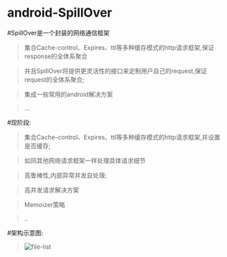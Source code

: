 android-SpillOver
=================

#SpillOver是一个封装的网络通信框架

>集合Cache-control、Expires、ttl等多种缓存模式的http请求框架,保证response的全体系聚合

>并且SpillOver将提供更灵活性的接口来定制用户自己的request,保证request的全体系聚合;

>集成一些常用的android解决方案

>...


#现阶段:

>集合Cache-control、Expires、ttl等多种缓存模式的http请求框架,并设置是否缓存;

>如同其他网络请求框架一样处理具体请求细节

>高鲁棒性,内部异常并发自处理;

>高并发请求解决方案

>Memoizer策略

>..

#架构示意图:

>![file-list](http://a.hiphotos.bdimg.com/album/whcrop%3D657%2C370%3Bq%3D90/sign=64a62acbf8edab6474271b82984692f5/0b7b02087bf40ad1a27093e3542c11dfa9ecce1e.jpg)
